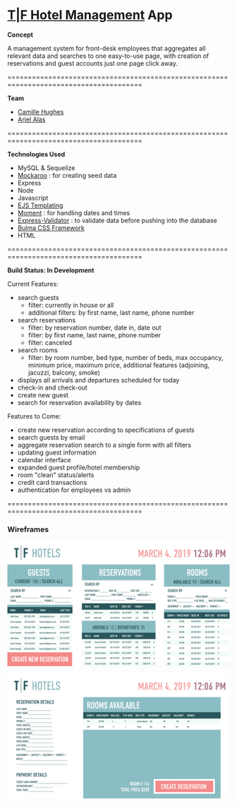 # <a href="https://tf-hotels.herokuapp.com/">T|F Hotel Management</a> App

**Concept**

A management system for front-desk employees that aggregates all relevant data and searches to one easy-to-use page, with creation of reservations and guest accounts just one page click away.

=======================================================================================

**Team**
- <a href="https://github.com/camille-the-eel">Camille Hughes</a>
- <a href="https://github.com/AriAlas"> Ariel Alas</a>

=======================================================================================

**Technologies Used**

- MySQL & Sequelize
- <a href="https://mockaroo.com/">Mockaroo</a> : for creating seed data
- Express
- Node
- Javascript
- <a href="https://ejs.co/">EJS Templating</a>
- <a href="https://momentjs.com/">Moment</a> : for handling dates and times
- <a href="https://express-validator.github.io/docs/">Express-Validator</a> : to validate data before pushing into the database
- <a href="https://bulma.io/">Bulma CSS Framework</a>
- HTML

=======================================================================================

**Build Status: In Development**

Current Features:
- search guests
    - filter: currently in house or all
    - additional filters: by first name, last name, phone number
- search reservations
    - filter: by reservation number, date in, date out
    - filter: by first name, last name, phone number
    - filter: canceled
- search rooms
    - filter: by room number, bed type, number of beds, max occupancy, minimum price, maximum price, additional features (adjoining, jacuzzi, balcony, smoke)
- displays all arrivals and departures scheduled for today
- check-in and check-out
- create new guest
- search for reservation availability by dates


Features to Come: 
- create new reservation according to specifications of guests
- search guests by email
- aggregate reservation search to a single form with all filters
- updating guest information
- calendar interface
- expanded guest profile/hotel membership
- room "clean" status/alerts
- credit card transactions
- authentication for employees vs admin

=======================================================================================

### Wireframes

![Mockup: Home Page](assets/TF_Index.jpg)

![Wireframe: Create](assets/TF_Create.jpg)